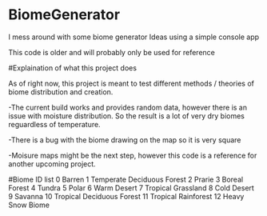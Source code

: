 # BiomeGenerator
I mess around with some biome generator Ideas using a simple console app

This code is older and will probably only be used for reference 

#Explaination of what this project does

As of right now, this project is meant to test different methods / theories of biome distribution and creation. 

  -The current build works and provides random data, however there is an issue with moisture distribution. So the result is a lot of very dry biomes reguardless of temperature. 
  
  -There is a bug with the biome drawing on the map so it is very square
  
  -Moisure maps might be the next step, however this code is a reference for another upcoming project.
  
  
  
#Biome ID list
0 Barren
1 Temperate Deciduous Forest 
2 Prarie
3 Boreal Forest
4 Tundra 
5 Polar
6 Warm Desert
7 Tropical Grassland
8 Cold Desert
9 Savanna
10  Tropical Deciduous Forest
11  Tropical Rainforest
12  Heavy Snow Biome
